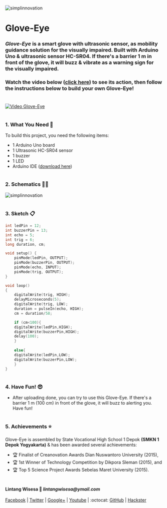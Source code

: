 #

![simplinnovation](https://4.bp.blogspot.com/-f7YxPyqHAzY/WJ6VnkvE0SI/AAAAAAAADTQ/0tDQPTrVrtMAFT-q-1-3ktUQT5Il9FGdQCLcB/s350/simpLINnovation1a.png)

# Glove-Eye

### *__Glove-Eye__* is a smart glove with ultrasonic sensor, as mobility guidance solution for the visually impaired. Built with Arduino Uno & ultrasonic sensor HC-SR04. If there's a barrier 1 m in front of the glove, it will buzz & vibrate as a warning sign for the visually impaired.  

### Watch the video below ([click here](https://youtu.be/tl9uDUr10xY)) to see its action, then follow the instructions below to build your own Glove-Eye!

#

[![Video Glove-Eye](https://img.youtube.com/vi/tl9uDUr10xY/0.jpg)](https://www.youtube.com/watch?v=tl9uDUr10xY)

#

### **1. What You Need** :gift:
To build this project, you need the following items:
- 1 Arduino Uno board
- 1 Ultrasonic HC-SR04 sensor
- 1 buzzer
- 1 LED
- Arduino IDE ([download here](https://www.arduino.cc/en/Main/Software))

#

### **2. Schematics** :wrench::hammer:

![simplinnovation](https://4.bp.blogspot.com/-f7YxPyqHAzY/WJ6VnkvE0SI/AAAAAAAADTQ/0tDQPTrVrtMAFT-q-1-3ktUQT5Il9FGdQCLcB/s350/simpLINnovation1a.png)

#

### **3. Sketch** :clipboard:
 
```c++
int ledPin = 12;  
int buzzerPin = 13;
int echo = 5;
int trig = 6;
long duration, cm;

void setup() {
    pinMode(ledPin, OUTPUT);
    pinMode(buzzerPin, OUTPUT);
    pinMode(echo, INPUT);
    pinMode(trig, OUTPUT);
}

void loop()
{
    digitalWrite(trig, HIGH);
    delayMicroseconds(5);
    digitalWrite(trig, LOW);
    duration = pulseIn(echo, HIGH);
    cm = duration/58;

    if (cm<100){
    digitalWrite(ledPin,HIGH);
    digitalWrite(buzzerPin,HIGH);
    delay(100);
    }
    
    else{
    digitalWrite(ledPin,LOW);
    digitalWrite(buzzerPin,LOW);
    }
}
```

#

### **4. Have Fun!** :sunglasses:
- After uploading done, you can try to use this Glove-Eye. If there's a barrier 1 m (100 cm) in front of the glove, it will buzz to alerting you. Have fun! 

#

### **5. Achievements** :star:
Glove-Eye is assembled by State Vocational High School 1 Depok __(SMKN 1 Depok Yogyakarta)__ & has been awarded several achievements: 
- :trophy: Finalist of Creanovation Awards Dian Nuswantoro University (2015),
- :trophy: 1st Winner of Technology Competition by Dikpora Sleman (2015), and
- :trophy: Top 5 Science Project Awards Sebelas Maret University (2015).

#

#### Lintang Wisesa :love_letter: _lintangwisesa@ymail.com_

[Facebook](https://www.facebook.com/lintangbagus) |
[Twitter](https://twitter.com/Lintang_Wisesa) |
[Google+](https://plus.google.com/u/0/+LintangWisesa1) |
[Youtube](https://www.youtube.com/user/lintangbagus) | 
:octocat: [GitHub](https://github.com/LintangWisesa) |
[Hackster](https://www.hackster.io/lintangwisesa)

